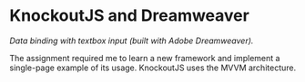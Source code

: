 # KnockoutJS and Dreamweaver
_Data binding with textbox input (built with Adobe Dreamweaver)._

The assignment required me to learn a new framework and implement a single-page example of its usage. KnockoutJS uses the MVVM architecture.
